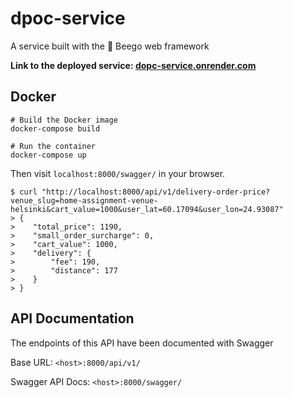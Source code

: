 # dpoc-service

A service built with the 🚀 Beego web framework

**Link to the deployed service: [dopc-service.onrender.com](https://dopc-service.onrender.com/)**

## Docker

```shell
# Build the Docker image
docker-compose build

# Run the container
docker-compose up
```

Then visit `localhost:8000/swagger/` in your browser.

```shell
$ curl "http://localhost:8000/api/v1/delivery-order-price?venue_slug=home-assignment-venue-helsinki&cart_value=1000&user_lat=60.17094&user_lon=24.93087"
> {
>    "total_price": 1190,
>    "small_order_surcharge": 0,
>    "cart_value": 1000,
>    "delivery": {
>        "fee": 190,
>        "distance": 177
>    }
> }
```

## API Documentation

The endpoints of this API have been documented with Swagger

Base URL: `<host>:8000/api/v1/`

Swagger API Docs: `<host>:8000/swagger/`